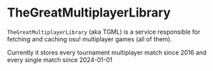 # TheGreatMultiplayerLibrary

`TheGreatMultiplayerLibrary` (aka TGML) is a service responsible for fetching and caching osu! multiplayer games (all of
them).

Currently it stores every tournament multiplayer match since 2016 and every single match since 2024-01-01
